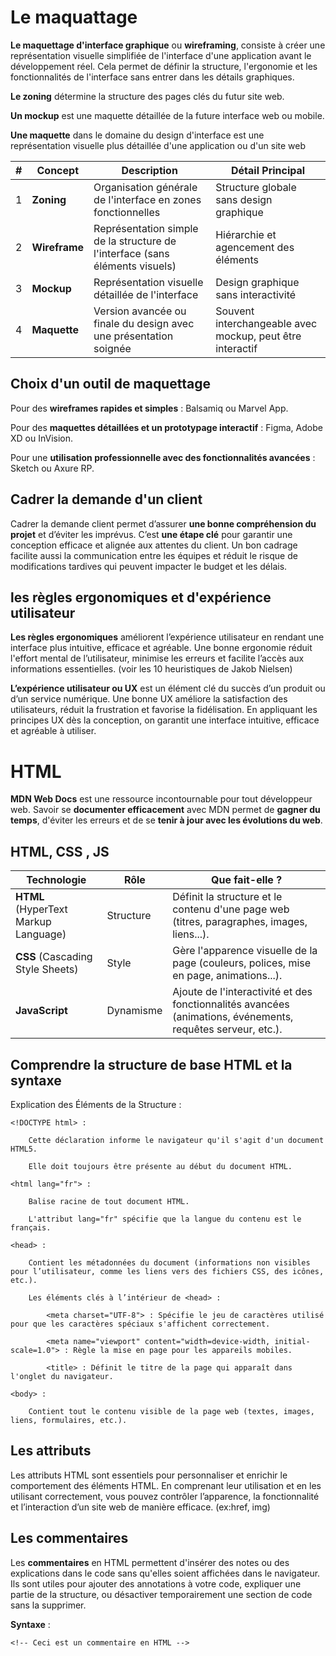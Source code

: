 # Le maquattage

__Le maquettage d'interface graphique__ ou __wireframing__, consiste à créer une représentation visuelle simplifiée de l'interface d'une application avant le développement réel. Cela permet de définir la structure, l'ergonomie et les fonctionnalités de l'interface sans entrer dans les détails graphiques.

__Le zoning__ détermine la structure des pages clés du futur site web.

__Un mockup__ est une maquette détaillée de la future interface web ou mobile.

__Une maquette__ dans le domaine du design d'interface est une représentation visuelle plus détaillée d'une application ou d'un site web

| # | Concept      | Description                                                                 | Détail Principal                           |
|---|--------------|-----------------------------------------------------------------------------|--------------------------------------------|
| 1 | **Zoning**   | Organisation générale de l'interface en zones fonctionnelles               | Structure globale sans design graphique    |
| 2 | **Wireframe**| Représentation simple de la structure de l'interface (sans éléments visuels) | Hiérarchie et agencement des éléments     |
| 3 | **Mockup**   | Représentation visuelle détaillée de l'interface                            | Design graphique sans interactivité        |
| 4 | **Maquette** | Version avancée ou finale du design avec une présentation soignée          | Souvent interchangeable avec mockup, peut être interactif |

##  Choix d'un outil de maquettage

Pour des __wireframes rapides et simples__ : Balsamiq ou Marvel App.

Pour des __maquettes détaillées et un prototypage interactif__ : Figma, Adobe XD ou InVision.

Pour une __utilisation professionnelle avec des fonctionnalités avancées__ : Sketch ou Axure RP.

## Cadrer la demande d'un client

Cadrer la demande client permet d’assurer __une bonne compréhension du projet__ et d’éviter les imprévus. C’est __une étape clé__ pour garantir une conception efficace et alignée aux attentes du client. Un bon cadrage facilite aussi la communication entre les équipes et réduit le risque de modifications tardives qui peuvent impacter le budget et les délais.

##  les règles ergonomiques et d'expérience utilisateur

__Les règles ergonomiques__  améliorent l’expérience utilisateur en rendant une interface plus intuitive, efficace et agréable. Une bonne ergonomie réduit l'effort mental de l’utilisateur, minimise les erreurs et facilite l’accès aux informations essentielles. (voir les 10 heuristiques de Jakob Nielsen)

__L’expérience utilisateur ou UX__ est un élément clé du succès d’un produit ou d’un service numérique. Une bonne UX améliore la satisfaction des utilisateurs, réduit la frustration et favorise la fidélisation. En appliquant les principes UX dès la conception, on garantit une interface intuitive, efficace et agréable à utiliser.

# HTML

__MDN Web Docs__ est une ressource incontournable pour tout développeur web. Savoir se __documenter efficacement__ avec MDN permet de __gagner du temps__, d'éviter les erreurs et de se __tenir à jour avec les évolutions du web__.

## HTML, CSS , JS

| **Technologie** | **Rôle**         | **Que fait-elle ?**                              |
|-----------------|------------------|--------------------------------------------------|
| **HTML** (HyperText Markup Language) | Structure         | Définit la structure et le contenu d'une page web (titres, paragraphes, images, liens...). |
| **CSS** (Cascading Style Sheets) | Style            | Gère l'apparence visuelle de la page (couleurs, polices, mise en page, animations...). |
| **JavaScript** | Dynamisme        | Ajoute de l'interactivité et des fonctionnalités avancées (animations, événements, requêtes serveur, etc.). |



## Comprendre la structure de base HTML et la syntaxe

Explication des Éléments de la Structure :

    <!DOCTYPE html> :

        Cette déclaration informe le navigateur qu'il s'agit d'un document HTML5.

        Elle doit toujours être présente au début du document HTML.

    <html lang="fr"> :

        Balise racine de tout document HTML.

        L'attribut lang="fr" spécifie que la langue du contenu est le français.

    <head> :

        Contient les métadonnées du document (informations non visibles pour l’utilisateur, comme les liens vers des fichiers CSS, des icônes, etc.).

        Les éléments clés à l’intérieur de <head> :

            <meta charset="UTF-8"> : Spécifie le jeu de caractères utilisé pour que les caractères spéciaux s'affichent correctement.

            <meta name="viewport" content="width=device-width, initial-scale=1.0"> : Règle la mise en page pour les appareils mobiles.

            <title> : Définit le titre de la page qui apparaît dans l'onglet du navigateur.

    <body> :

        Contient tout le contenu visible de la page web (textes, images, liens, formulaires, etc.).

## Les attributs

Les attributs HTML sont essentiels pour personnaliser et enrichir le comportement des éléments HTML. En comprenant leur utilisation et en les utilisant correctement, vous pouvez contrôler l’apparence, la fonctionnalité et l’interaction d’un site web de manière efficace. (ex:href, img)

## Les commentaires 



Les __commentaires__ en HTML permettent d'insérer des notes ou des explications dans le code sans qu'elles soient affichées dans le navigateur. Ils sont utiles pour ajouter des annotations à votre code, expliquer une partie de la structure, ou désactiver temporairement une section de code sans la supprimer.


**Syntaxe** :

```
<!-- Ceci est un commentaire en HTML -->
```
